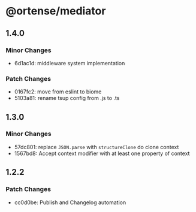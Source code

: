 # @ortense/mediator

## 1.4.0

### Minor Changes

- 6d1ac1d: middleware system implementation

### Patch Changes

- 0167fc2: move from eslint to biome
- 5103a81: rename tsup config from .js to .ts

## 1.3.0

### Minor Changes

- 57dc801: replace `JSON.parse` with `structureClone` do clone context
- 1567bd8: Accept context modifier with at least one property of context

## 1.2.2

### Patch Changes

- cc0d0be: Publish and Changelog automation
